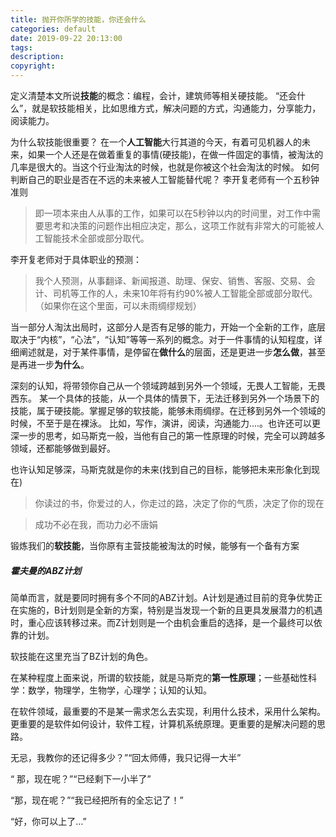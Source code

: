 ```yaml
---
title: 抛开你所学的技能，你还会什么
categories: default
date: 2019-09-22 20:13:00
tags:
description:
copyright:
---
```

定义清楚本文所说**技能**的概念：编程，会计，建筑师等相关硬技能。
“还会什么”，就是软技能相关，比如思维方式，解决问题的方式，沟通能力，分享能力，阅读能力。
<!-- more -->
为什么软技能很重要？
在一个**人工智能**大行其道的今天，有着可见机器人的未来，如果一个人还是在做着重复的事情(硬技能)，在做一件固定的事情，被淘汰的几率是很大的。当这个行业淘汰的时候，也就是你被这个社会淘汰的时候。
如何判断自己的职业是否在不远的未来被人工智能替代呢？
李开复老师有一个五秒钟准则
> 即一项本来由人从事的工作，如果可以在5秒钟以内的时间里，对工作中需要思考和决策的问题作出相应决定，那么，这项工作就有非常大的可能被人工智能技术全部或部分取代。

李开复老师对于具体职业的预测：
> 我个人预测，从事翻译、新闻报道、助理、保安、销售、客服、交易、会计、司机等工作的人，未来10年将有约90%被人工智能全部或部分取代。（如果你在这个里面，可以未雨绸缪规划）

当一部分人淘汰出局时，这部分人是否有足够的能力，开始一个全新的工作，底层取决于“内核”，“心法”，“认知”等等一系列的概念。对于一件事情的认知程度，详细阐述就是，对于某件事情，是停留在**做什么**的层面，还是更进一步**怎么做**，甚至是再进一步**为什么**。

深刻的认知，将带领你自己从一个领域跨越到另外一个领域，无畏人工智能，无畏西东。
某一个具体的技能，从一个具体的情景下，无法迁移到另外一个场景下的技能，属于硬技能。掌握足够的软技能，能够未雨绸缪。在迁移到另外一个领域的时候，不至于是在裸泳。
比如，写作，演讲，阅读，沟通能力....。也许还可以更深一步的思考，如马斯克一般，当他有自己的第一性原理的时候，完全可以跨越多领域，还都能够做到最好。

也许认知足够深，马斯克就是你的未来(找到自己的目标，能够把未来形象化到现在)

> 你读过的书，你爱过的人，你走过的路，决定了你的气质，决定了你的现在

> 成功不必在我，而功力必不唐娟

锻炼我们的**软技能**，当你原有主营技能被淘汰的时候，能够有一个备有方案

##### 霍夫曼的ABZ计划
简单而言，就是要同时拥有多个不同的ABZ计划。A计划是通过目前的竞争优势正在实施的，B计划则是全新的方案，特别是当发现一个新的且更具发展潜力的机遇时，重心应该转移过来。而Z计划则是一个由机会重启的选择，是一个最终可以依靠的计划。

软技能在这里充当了BZ计划的角色。

在某种程度上面来说，所谓的软技能，就是马斯克的**第一性原理**；一些基础性科学：数学，物理学，生物学，心理学；认知的认知。

在软件领域，最重要的不是某一需求怎么去实现，利用什么技术，采用什么架构。更重要的是软件如何设计，软件工程，计算机系统原理。更重要的是解决问题的思路。

无忌，我教你的还记得多少？”“回太师傅，我只记得一大半”

“ 那，现在呢？”“已经剩下一小半了”

“那，现在呢？”“我已经把所有的全忘记了！”

“好，你可以上了…”
